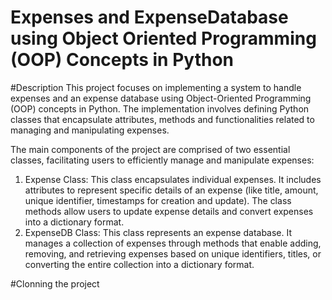 # Expenses and ExpenseDatabase using Object Oriented Programming (OOP) Concepts in Python

#Description
This project focuses on implementing a system to handle expenses and an expense database using Object-Oriented Programming (OOP) concepts in Python.
The implementation involves defining Python classes that encapsulate attributes, methods and functionalities related to managing and manipulating expenses.

The main components of the project are comprised of two essential classes, facilitating users to efficiently manage and manipulate expenses:
1. Expense Class: This class encapsulates individual expenses. It includes attributes to represent specific details of an expense (like title, amount, unique identifier, timestamps for creation and update). The class methods allow users to update expense details and convert expenses into a dictionary format.
2. ExpenseDB Class: This class represents an expense database. It manages a collection of expenses through methods that enable adding, removing, and retrieving expenses based on unique identifiers, titles, or converting the entire collection into a dictionary format.

#Clonning the project
